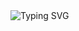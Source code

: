 <img src="https://readme-typing-svg.demolab.com?font=MonoLisa&duration=3000&pause=1000&color=FFFFFF&center=true&width=435&lines=Halo+%F0%9F%91%8B;Aku+MeFromIndonesia!;Tidak+ada+yang+spesial+disini.;Hanya+orang+yang+malas+ngoding..." alt="Typing SVG" />
